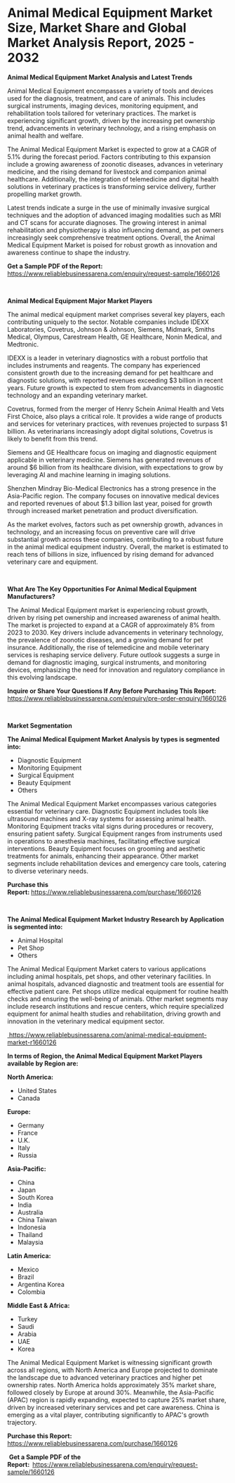 <p><h1>Animal Medical Equipment Market Size, Market Share and Global Market Analysis Report, 2025 - 2032</h1></p><p><strong>Animal Medical Equipment Market Analysis and Latest Trends</strong></p>
<p><p>Animal Medical Equipment encompasses a variety of tools and devices used for the diagnosis, treatment, and care of animals. This includes surgical instruments, imaging devices, monitoring equipment, and rehabilitation tools tailored for veterinary practices. The market is experiencing significant growth, driven by the increasing pet ownership trend, advancements in veterinary technology, and a rising emphasis on animal health and welfare.</p><p>The Animal Medical Equipment Market is expected to grow at a CAGR of 5.1% during the forecast period. Factors contributing to this expansion include a growing awareness of zoonotic diseases, advances in veterinary medicine, and the rising demand for livestock and companion animal healthcare. Additionally, the integration of telemedicine and digital health solutions in veterinary practices is transforming service delivery, further propelling market growth.</p><p>Latest trends indicate a surge in the use of minimally invasive surgical techniques and the adoption of advanced imaging modalities such as MRI and CT scans for accurate diagnoses. The growing interest in animal rehabilitation and physiotherapy is also influencing demand, as pet owners increasingly seek comprehensive treatment options. Overall, the Animal Medical Equipment Market is poised for robust growth as innovation and awareness continue to shape the industry.</p></p>
<p><strong>Get a Sample PDF of the Report:&nbsp;</strong> <a href="https://www.reliablebusinessarena.com/enquiry/request-sample/1660126?utm_campaign=3578&utm_medium=2&utm_source=Github&utm_content=ia&utm_term=13042025&utm_id=animal-medical-equipment">https://www.reliablebusinessarena.com/enquiry/request-sample/1660126</a></p>
<p>&nbsp;</p>
<p><strong>Animal Medical Equipment Major Market Players</strong></p>
<p><p>The animal medical equipment market comprises several key players, each contributing uniquely to the sector. Notable companies include IDEXX Laboratories, Covetrus, Johnson & Johnson, Siemens, Midmark, Smiths Medical, Olympus, Carestream Health, GE Healthcare, Nonin Medical, and Medtronic. </p><p>IDEXX is a leader in veterinary diagnostics with a robust portfolio that includes instruments and reagents. The company has experienced consistent growth due to the increasing demand for pet healthcare and diagnostic solutions, with reported revenues exceeding $3 billion in recent years. Future growth is expected to stem from advancements in diagnostic technology and an expanding veterinary market.</p><p>Covetrus, formed from the merger of Henry Schein Animal Health and Vets First Choice, also plays a critical role. It provides a wide range of products and services for veterinary practices, with revenues projected to surpass $1 billion. As veterinarians increasingly adopt digital solutions, Covetrus is likely to benefit from this trend.</p><p>Siemens and GE Healthcare focus on imaging and diagnostic equipment applicable in veterinary medicine. Siemens has generated revenues of around $6 billion from its healthcare division, with expectations to grow by leveraging AI and machine learning in imaging solutions.</p><p>Shenzhen Mindray Bio-Medical Electronics has a strong presence in the Asia-Pacific region. The company focuses on innovative medical devices and reported revenues of about $1.3 billion last year, poised for growth through increased market penetration and product diversification.</p><p>As the market evolves, factors such as pet ownership growth, advances in technology, and an increasing focus on preventive care will drive substantial growth across these companies, contributing to a robust future in the animal medical equipment industry. Overall, the market is estimated to reach tens of billions in size, influenced by rising demand for advanced veterinary care and equipment.</p></p>
<p>&nbsp;</p>
<p><strong>What Are The Key Opportunities For Animal Medical Equipment Manufacturers?</strong></p>
<p><p>The Animal Medical Equipment market is experiencing robust growth, driven by rising pet ownership and increased awareness of animal health. The market is projected to expand at a CAGR of approximately 8% from 2023 to 2030. Key drivers include advancements in veterinary technology, the prevalence of zoonotic diseases, and a growing demand for pet insurance. Additionally, the rise of telemedicine and mobile veterinary services is reshaping service delivery. Future outlook suggests a surge in demand for diagnostic imaging, surgical instruments, and monitoring devices, emphasizing the need for innovation and regulatory compliance in this evolving landscape.</p></p>
<p><strong>Inquire or Share Your Questions If Any Before Purchasing This Report:</strong> <a href="https://www.reliablebusinessarena.com/enquiry/pre-order-enquiry/1660126?utm_campaign=3578&utm_medium=2&utm_source=Github&utm_content=ia&utm_term=13042025&utm_id=animal-medical-equipment">https://www.reliablebusinessarena.com/enquiry/pre-order-enquiry/1660126</a></p>
<p>&nbsp;</p>
<p><strong>Market Segmentation</strong></p>
<p><strong>The Animal Medical Equipment Market Analysis by types is segmented into:</strong></p>
<p><ul><li>Diagnostic Equipment</li><li>Monitoring Equipment</li><li>Surgical Equipment</li><li>Beauty Equipment</li><li>Others</li></ul></p>
<p><p>The Animal Medical Equipment Market encompasses various categories essential for veterinary care. Diagnostic Equipment includes tools like ultrasound machines and X-ray systems for assessing animal health. Monitoring Equipment tracks vital signs during procedures or recovery, ensuring patient safety. Surgical Equipment ranges from instruments used in operations to anesthesia machines, facilitating effective surgical interventions. Beauty Equipment focuses on grooming and aesthetic treatments for animals, enhancing their appearance. Other market segments include rehabilitation devices and emergency care tools, catering to diverse veterinary needs.</p></p>
<p><strong>Purchase this Report:&nbsp;</strong><a href="https://www.reliablebusinessarena.com/purchase/1660126?utm_campaign=3578&utm_medium=2&utm_source=Github&utm_content=ia&utm_term=13042025&utm_id=animal-medical-equipment">https://www.reliablebusinessarena.com/purchase/1660126</a></p>
<p>&nbsp;</p>
<p><strong>The Animal Medical Equipment Market Industry Research by Application is segmented into:</strong></p>
<p><ul><li>Animal Hospital</li><li>Pet Shop</li><li>Others</li></ul></p>
<p><p>The Animal Medical Equipment Market caters to various applications including animal hospitals, pet shops, and other veterinary facilities. In animal hospitals, advanced diagnostic and treatment tools are essential for effective patient care. Pet shops utilize medical equipment for routine health checks and ensuring the well-being of animals. Other market segments may include research institutions and rescue centers, which require specialized equipment for animal health studies and rehabilitation, driving growth and innovation in the veterinary medical equipment sector.</p></p>
<p><a href="https://www.reliablebusinessarena.com/animal-medical-equipment-market-r1660126?utm_campaign=3578&utm_medium=2&utm_source=Github&utm_content=ia&utm_term=13042025&utm_id=animal-medical-equipment">&nbsp;https://www.reliablebusinessarena.com/animal-medical-equipment-market-r1660126</a></p>
<p><strong>In terms of Region, the Animal Medical Equipment Market Players available by Region are:</strong></p>
<p>
    <p> <strong> North America: </strong>
        <ul>
            <li>United States</li>
            <li>Canada</li>
        </ul>
        </p> 
    <p> <strong> Europe: </strong>
        <ul>
            <li>Germany</li>
            <li>France</li>
            <li>U.K.</li>
            <li>Italy</li>
            <li>Russia</li>
        </ul>
        </p> 
    <p> <strong> Asia-Pacific: </strong>
        <ul>
            <li>China</li>
            <li>Japan</li>
            <li>South Korea</li>
            <li>India</li>
            <li>Australia</li>
            <li>China Taiwan</li>
            <li>Indonesia</li>
            <li>Thailand</li>
            <li>Malaysia</li>
        </ul>
        </p> 
    <p> <strong> Latin America: </strong>
        <ul>
            <li>Mexico</li>
            <li>Brazil</li>
            <li>Argentina Korea</li>
            <li>Colombia</li>
        </ul>
        </p> 
    <p> <strong> Middle East & Africa: </strong>
        <ul>
            <li>Turkey</li>
            <li>Saudi</li>
            <li>Arabia</li>
            <li>UAE</li>
            <li>Korea</li>
        </ul>
    </p>
    </p>
<p><p>The Animal Medical Equipment Market is witnessing significant growth across all regions, with North America and Europe projected to dominate the landscape due to advanced veterinary practices and higher pet ownership rates. North America holds approximately 35% market share, followed closely by Europe at around 30%. Meanwhile, the Asia-Pacific (APAC) region is rapidly expanding, expected to capture 25% market share, driven by increased veterinary services and pet care awareness. China is emerging as a vital player, contributing significantly to APAC's growth trajectory.</p></p>
<p><strong>Purchase this Report: </strong><a href="https://www.reliablebusinessarena.com/purchase/1660126?utm_campaign=3578&utm_medium=2&utm_source=Github&utm_content=ia&utm_term=13042025&utm_id=animal-medical-equipment">https://www.reliablebusinessarena.com/purchase/1660126</a></p>
<p>&nbsp;<strong>Get a Sample PDF of the Report:&nbsp;&nbsp;</strong><a href="https://www.reliablebusinessarena.com/enquiry/request-sample/1660126?utm_campaign=3578&utm_medium=2&utm_source=Github&utm_content=ia&utm_term=13042025&utm_id=animal-medical-equipment">https://www.reliablebusinessarena.com/enquiry/request-sample/1660126</a></p>
<p><strong></strong></p>
<p><p></p><p></p><p></p></p>